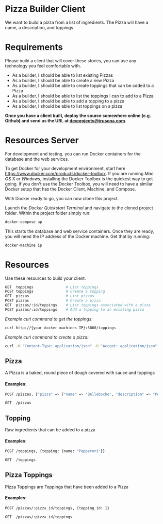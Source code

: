# Pizza Builder Client

We want to build a pizza from a list of ingredients.  The Pizza will have a name,
a description, and toppings.

Requirements
============

Please build a client that will cover these stories, you can use any technology
you feel comfortable with.

  * As a builder, I should be able to list existing Pizzas
  * As a builder, I should be able to create a new Pizza
  * As a builder, I should be able to create toppings that can be added to a Pizza
  * As a builder, I should be able to list the toppings I can to add to a Pizza
  * As a builder, I should be able to add a topping to a pizza
  * As a builder, I should be able to list toppings on a pizza

**Once you have a client built, deploy the source somewhere online (e.g. Github) and send us the URL at
[devprojects@trusona.com](mailto:devprojects@trusona.com).**

Resources Server
================
For development and testing, you can run Docker containers for the database and the web services.

To get Docker for your development environment, start here https://www.docker.com/products/docker-toolbox. If you are running _Mac OS X_ or _Windows_, installing the Docker Toolbox is the quickest way to get going. If you don't use the Docker Toolbox, you will need to have a similar Docker setup that has the Docker Client, Machine, and Compose.

With Docker ready to go, you can now clone this project.

Launch the _Docker Quickstart Terminal_ and navigate to the cloned project folder. Within the project folder simply run:

```bash
docker-compose up
```

This starts the database and web service containers. Once they are ready, you will need the IP address of the Docker machine. Get that by running:

```bash
docker-machine ip
```

Resources
=========
Use these resources to build your client.  

```bash
GET  toppings               # List toppings
POST toppings               # Create a topping
GET  pizzas                 # List pizzas
POST pizzas                 # Create a pizza
GET  pizzas/:id/toppings    # List toppings associated with a pizza
POST pizzas/:id/toppings    # Add a topping to an existing pizza
```

*Example curl command to get the toppings:*
```bash
curl http://{your docker machines IP}:3000/toppings 
```

*Example curl command to create a pizza:*
```bash
curl -H "Content-Type: application/json" -H "Accept: application/json" http://{your docker machines IP}:3000/pizzas --data '{"pizza": {"name": "belleboche", "description": "Pepperoni, Sausage, Mushroom"}}'
```

Pizza
-----
A Pizza is a baked, round piece of dough covered with sauce and toppings

#### Examples:
```bash
POST /pizzas, {"pizza" => {"name" => "Belleboche", "description" => "Pepperoni, Mushroom and Sausage"}}
```
```bash
GET  /pizzas
```

Topping
-------
Raw ingredients that can be added to a pizza

#### Examples:
```bash
POST /toppings, {topping: {name: "Pepperoni"}}
```
```bash
GET  /toppings
```

Pizza Toppings
--------------
Pizza Toppings are Toppings that have been added to a Pizza

#### Examples:

```bash
POST /pizzas/:pizza_id/toppings, {topping_id: 1}
```
```bash
GET  /pizzas/:pizza_id/toppings
```
